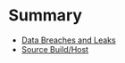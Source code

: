 # Summary

- [Data Breaches and Leaks](./data_breaches_and_leaks.md)
- [Source Build/Host](./source_build.md)
